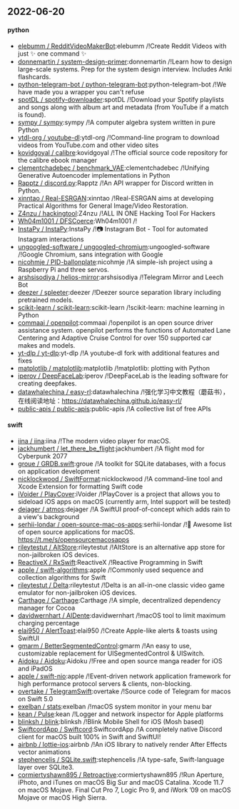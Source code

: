 ## 2022-06-20

#### python
* [elebumm / RedditVideoMakerBot](https://github.com/elebumm/RedditVideoMakerBot):elebumm /!Create Reddit Videos with just
✨
one command
✨
* [donnemartin / system-design-primer](https://github.com/donnemartin/system-design-primer):donnemartin /!Learn how to design large-scale systems. Prep for the system design interview. Includes Anki flashcards.
* [python-telegram-bot / python-telegram-bot](https://github.com/python-telegram-bot/python-telegram-bot):python-telegram-bot /!We have made you a wrapper you can't refuse
* [spotDL / spotify-downloader](https://github.com/spotDL/spotify-downloader):spotDL /!Download your Spotify playlists and songs along with album art and metadata (from YouTube if a match is found).
* [sympy / sympy](https://github.com/sympy/sympy):sympy /!A computer algebra system written in pure Python
* [ytdl-org / youtube-dl](https://github.com/ytdl-org/youtube-dl):ytdl-org /!Command-line program to download videos from YouTube.com and other video sites
* [kovidgoyal / calibre](https://github.com/kovidgoyal/calibre):kovidgoyal /!The official source code repository for the calibre ebook manager
* [clementchadebec / benchmark_VAE](https://github.com/clementchadebec/benchmark_VAE):clementchadebec /!Unifying Generative Autoencoder implementations in Python
* [Rapptz / discord.py](https://github.com/Rapptz/discord.py):Rapptz /!An API wrapper for Discord written in Python.
* [xinntao / Real-ESRGAN](https://github.com/xinntao/Real-ESRGAN):xinntao /!Real-ESRGAN aims at developing Practical Algorithms for General Image/Video Restoration.
* [Z4nzu / hackingtool](https://github.com/Z4nzu/hackingtool):Z4nzu /!ALL IN ONE Hacking Tool For Hackers
* [Wh04m1001 / DFSCoerce](https://github.com/Wh04m1001/DFSCoerce):Wh04m1001 /!
* [InstaPy / InstaPy](https://github.com/InstaPy/InstaPy):InstaPy /!📷
Instagram Bot - Tool for automated Instagram interactions
* [ungoogled-software / ungoogled-chromium](https://github.com/ungoogled-software/ungoogled-chromium):ungoogled-software /!Google Chromium, sans integration with Google
* [nicohmje / PID-ballonplate](https://github.com/nicohmje/PID-ballonplate):nicohmje /!A simple-ish project using a Raspberry Pi and three servos.
* [arshsisodiya / helios-mirror](https://github.com/arshsisodiya/helios-mirror):arshsisodiya /!Telegram Mirror and Leech Bot
* [deezer / spleeter](https://github.com/deezer/spleeter):deezer /!Deezer source separation library including pretrained models.
* [scikit-learn / scikit-learn](https://github.com/scikit-learn/scikit-learn):scikit-learn /!scikit-learn: machine learning in Python
* [commaai / openpilot](https://github.com/commaai/openpilot):commaai /!openpilot is an open source driver assistance system. openpilot performs the functions of Automated Lane Centering and Adaptive Cruise Control for over 150 supported car makes and models.
* [yt-dlp / yt-dlp](https://github.com/yt-dlp/yt-dlp):yt-dlp /!A youtube-dl fork with additional features and fixes
* [matplotlib / matplotlib](https://github.com/matplotlib/matplotlib):matplotlib /!matplotlib: plotting with Python
* [iperov / DeepFaceLab](https://github.com/iperov/DeepFaceLab):iperov /!DeepFaceLab is the leading software for creating deepfakes.
* [datawhalechina / easy-rl](https://github.com/datawhalechina/easy-rl):datawhalechina /!强化学习中文教程（蘑菇书），在线阅读地址：https://datawhalechina.github.io/easy-rl/
* [public-apis / public-apis](https://github.com/public-apis/public-apis):public-apis /!A collective list of free APIs

#### swift
* [iina / iina](https://github.com/iina/iina):iina /!The modern video player for macOS.
* [jackhumbert / let_there_be_flight](https://github.com/jackhumbert/let_there_be_flight):jackhumbert /!A flight mod for Cyberpunk 2077
* [groue / GRDB.swift](https://github.com/groue/GRDB.swift):groue /!A toolkit for SQLite databases, with a focus on application development
* [nicklockwood / SwiftFormat](https://github.com/nicklockwood/SwiftFormat):nicklockwood /!A command-line tool and Xcode Extension for formatting Swift code
* [iVoider / PlayCover](https://github.com/iVoider/PlayCover):iVoider /!PlayCover is a project that allows you to sideload iOS apps on macOS (currently arm, Intel support will be tested)
* [dejager / atmos](https://github.com/dejager/atmos):dejager /!A SwiftUI proof-of-concept which adds rain to a view's background
* [serhii-londar / open-source-mac-os-apps](https://github.com/serhii-londar/open-source-mac-os-apps):serhii-londar /!🚀
Awesome list of open source applications for macOS. https://t.me/s/opensourcemacosapps
* [rileytestut / AltStore](https://github.com/rileytestut/AltStore):rileytestut /!AltStore is an alternative app store for non-jailbroken iOS devices.
* [ReactiveX / RxSwift](https://github.com/ReactiveX/RxSwift):ReactiveX /!Reactive Programming in Swift
* [apple / swift-algorithms](https://github.com/apple/swift-algorithms):apple /!Commonly used sequence and collection algorithms for Swift
* [rileytestut / Delta](https://github.com/rileytestut/Delta):rileytestut /!Delta is an all-in-one classic video game emulator for non-jailbroken iOS devices.
* [Carthage / Carthage](https://github.com/Carthage/Carthage):Carthage /!A simple, decentralized dependency manager for Cocoa
* [davidwernhart / AlDente](https://github.com/davidwernhart/AlDente):davidwernhart /!macOS tool to limit maximum charging percentage
* [elai950 / AlertToast](https://github.com/elai950/AlertToast):elai950 /!Create Apple-like alerts & toasts using SwiftUI
* [gmarm / BetterSegmentedControl](https://github.com/gmarm/BetterSegmentedControl):gmarm /!An easy to use, customizable replacement for UISegmentedControl & UISwitch.
* [Aidoku / Aidoku](https://github.com/Aidoku/Aidoku):Aidoku /!Free and open source manga reader for iOS and iPadOS
* [apple / swift-nio](https://github.com/apple/swift-nio):apple /!Event-driven network application framework for high performance protocol servers & clients, non-blocking.
* [overtake / TelegramSwift](https://github.com/overtake/TelegramSwift):overtake /!Source code of Telegram for macos on Swift 5.0
* [exelban / stats](https://github.com/exelban/stats):exelban /!macOS system monitor in your menu bar
* [kean / Pulse](https://github.com/kean/Pulse):kean /!Logger and network inspector for Apple platforms
* [blinksh / blink](https://github.com/blinksh/blink):blinksh /!Blink Mobile Shell for iOS (Mosh based)
* [SwiftcordApp / Swiftcord](https://github.com/SwiftcordApp/Swiftcord):SwiftcordApp /!A completely native Discord client for macOS built 100% in Swift and SwiftUI!
* [airbnb / lottie-ios](https://github.com/airbnb/lottie-ios):airbnb /!An iOS library to natively render After Effects vector animations
* [stephencelis / SQLite.swift](https://github.com/stephencelis/SQLite.swift):stephencelis /!A type-safe, Swift-language layer over SQLite3.
* [cormiertyshawn895 / Retroactive](https://github.com/cormiertyshawn895/Retroactive):cormiertyshawn895 /!Run Aperture, iPhoto, and iTunes on macOS Big Sur and macOS Catalina. Xcode 11.7 on macOS Mojave. Final Cut Pro 7, Logic Pro 9, and iWork ’09 on macOS Mojave or macOS High Sierra.
